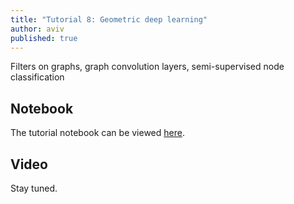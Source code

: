 ```yaml
---
title: "Tutorial 8: Geometric deep learning"
author: aviv
published: true
---
```


Filters on graphs, graph convolution layers, semi-supervised node classification

## Notebook

The tutorial notebook can be viewed [here](https://nbviewer.jupyter.org/github/vistalab-technion/cs236605-tutorials/blob/master/tutorial8/tutorial8-GeometricDL.ipynb).

## Video

Stay tuned.


